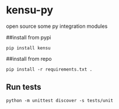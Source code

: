 # kensu-py
open source some py integration modules

##install from pypi

`pip install kensu`

##install from repo

`pip install -r requirements.txt .`

## Run tests

`python -m unittest discover -s tests/unit`
